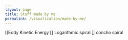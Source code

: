 ```yaml
---
layout: page
title: Stuff made by me
permalink: /visualization/made-by-me/
---
```




 

[]Eddy Kinetic Energy
[] Logarithmic spiral
[] concho spiral
